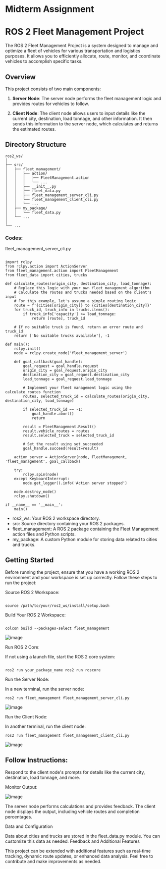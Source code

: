 # Midterm Assignment
# ROS 2 Fleet Management Project

The ROS 2 Fleet Management Project is a system designed to manage and optimize a fleet of vehicles for various transportation and logistics purposes. It allows you to efficiently allocate, route, monitor, and coordinate vehicles to accomplish specific tasks.

## Overview

This project consists of two main components:
1. **Server Node**: The server node performs the fleet management logic and provides routes for vehicles to follow.

2. **Client Node**: The client node allows users to input details like the current city, destination, load tonnage, and other information. It then sends this information to the server node, which calculates and returns the estimated routes.

## Directory Structure

```plaintext
ros2_ws/
│
├── src/
│   ├── fleet_management/
│   │   ├── action/
│   │   │   ├── FleetManagement.action
│   │   │   └── ...
│   │   ├── __init__.py
│   │   ├── fleet_data.py
│   │   ├── fleet_management_server_cli.py
│   │   └── fleet_management_client_cli.py
│   │   └── ...
│   ├── my_package/
│   │   └── fleet_data.py
│   └── ...
│
└── ...
```
### Codes:

fleet_management_server_cli.py

```

import rclpy
from rclpy.action import ActionServer
from fleet_management.action import FleetManagement
from fleet_data import cities, trucks

def calculate_routes(origin_city, destination_city, load_tonnage):
    # Replace this logic with your own fleet management algorithm
    # Calculate the routes and trucks needed based on the client's input
    # For this example, let's assume a simple routing logic
    route = f'{cities[origin_city]} to {cities[destination_city]}'
    for truck_id, truck_info in trucks.items():
        if truck_info['capacity'] >= load_tonnage:
            return [route], truck_id

    # If no suitable truck is found, return an error route and truck_id
    return ['No suitable trucks available'], -1

def main():
    rclpy.init()
    node = rclpy.create_node('fleet_management_server')

    def goal_callback(goal_handle):
        goal_request = goal_handle.request
        origin_city = goal_request.origin_city
        destination_city = goal_request.destination_city
        load_tonnage = goal_request.load_tonnage

        # Implement your fleet management logic using the calculate_routes function
        routes, selected_truck_id = calculate_routes(origin_city, destination_city, load_tonnage)

        if selected_truck_id == -1:
            goal_handle.abort()
            return

        result = FleetManagement.Result()
        result.vehicle_routes = routes
        result.selected_truck = selected_truck_id

        # Set the result using set_succeeded
        goal_handle.succeed(result=result)

    action_server = ActionServer(node, FleetManagement, 'fleet_management', goal_callback)

    try:
        rclpy.spin(node)
    except KeyboardInterrupt:
        node.get_logger().info('Action server stopped')

    node.destroy_node()
    rclpy.shutdown()

if __name__ == '__main__':
    main()

```

* ros2_ws: Your ROS 2 workspace directory.
* src: Source directory containing your ROS 2 packages.
* fleet_management: A ROS 2 package containing the Fleet Management action files and Python scripts.
* my_package: A custom Python module for storing data related to cities and trucks.

## Getting Started

Before running the project, ensure that you have a working ROS 2 environment and your workspace is set up correctly. Follow these steps to run the project:

Source ROS 2 Workspace:

```

source /path/to/your/ros2_ws/install/setup.bash

```

Build Your ROS 2 Workspace:

```

colcon build --packages-select fleet_management

```

![image](https://github.com/asadbekkhoshimov/Smart-Mobility-Engineering-Lab/assets/84382619/05db48d4-7efc-4151-b330-66ac2e4cf578)


Run ROS 2 Core:

If not using a launch file, start the ROS 2 core system:

```

ros2 run your_package_name ros2 run roscore
```
Run the Server Node:

In a new terminal, run the server node:


    ros2 run fleet_management fleet_management_server_cli.py
    
![image](https://github.com/asadbekkhoshimov/Smart-Mobility-Engineering-Lab/assets/84382619/072b9757-a5f8-4491-92a3-9457cd8921b0)

Run the Client Node:

In another terminal, run the client node:

    ros2 run fleet_management fleet_management_client_cli.py

![image](https://github.com/asadbekkhoshimov/Smart-Mobility-Engineering-Lab/assets/84382619/1a4eba67-6637-4fca-a06f-2efa9da189b8)


## Follow Instructions:

Respond to the client node's prompts for details like the current city, destination, load tonnage, and more.

Monitor Output:

![image](https://github.com/asadbekkhoshimov/Smart-Mobility-Engineering-Lab/assets/84382619/570493c8-0ede-4e7d-81b3-2fc9d3e95d49)


The server node performs calculations and provides feedback. The client node displays the output, including vehicle routes and completion percentages.

Data and Configuration

Data about cities and trucks are stored in the fleet_data.py module. You can customize this data as needed.
Feedback and Additional Features

This project can be extended with additional features such as real-time tracking, dynamic route updates, or enhanced data analysis. Feel free to contribute and make improvements as needed.


